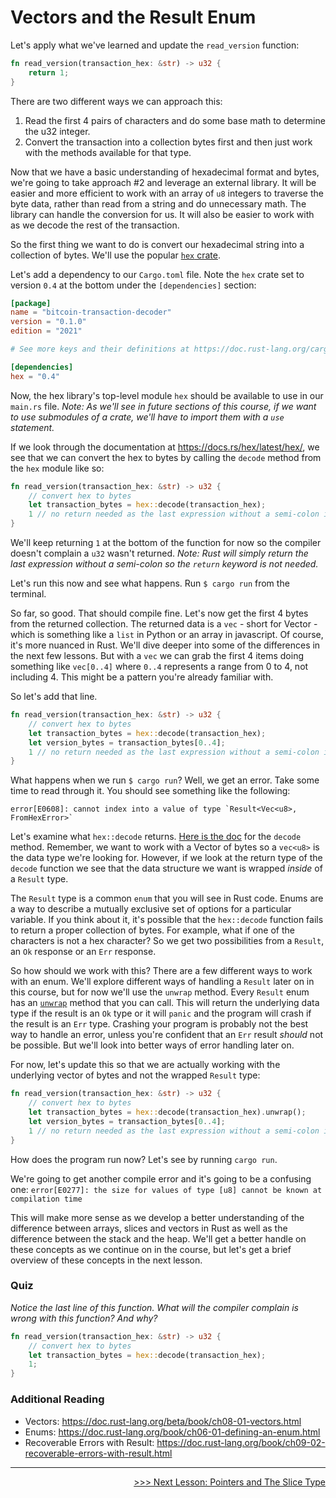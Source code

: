 # Vectors and the Result Enum

Let's apply what we've learned and update the `read_version` function:

```rust
fn read_version(transaction_hex: &str) -> u32 {
    return 1;
}
```

There are two different ways we can approach this: 
1. Read the first 4 pairs of characters and do some base math to determine the u32 integer.
2. Convert the transaction into a collection bytes first and then just work with the methods available for that type.

Now that we have a basic understanding of hexadecimal format and bytes, we're going to take approach #2 and leverage an external library. It will be easier and more efficient to work with an array of `u8` integers to traverse the byte data, rather than read from a string and do unnecessary math. The library can handle the conversion for us. It will also be easier to work with as we decode the rest of the transaction.

So the first thing we want to do is convert our hexadecimal string into a collection of bytes. We'll use the popular [`hex` crate](https://docs.rs/hex/latest/hex/).

Let's add a dependency to our `Cargo.toml` file. Note the `hex` crate set to version `0.4` at the bottom under the `[dependencies]` section:
```toml
[package]
name = "bitcoin-transaction-decoder"
version = "0.1.0"
edition = "2021"

# See more keys and their definitions at https://doc.rust-lang.org/cargo/reference/manifest.html

[dependencies]
hex = "0.4"
```

Now, the hex library's top-level module `hex` should be available to use in our `main.rs` file. *Note: As we'll see in future sections of this course, if we want to use submodules of a crate, we'll have to import them with a `use` statement.*

If we look through the documentation at https://docs.rs/hex/latest/hex/, we see that we can convert the hex to bytes by calling the `decode` method from the `hex` module like so:
```rust
fn read_version(transaction_hex: &str) -> u32 {
    // convert hex to bytes
    let transaction_bytes = hex::decode(transaction_hex);
    1 // no return needed as the last expression without a semi-colon is automatically returned
}
```

We'll keep returning `1` at the bottom of the function for now so the compiler doesn't complain a `u32` wasn't returned. *Note: Rust will simply return the last expression without a semi-colon so the `return` keyword is not needed.*

Let's run this now and see what happens. Run `$ cargo run` from the terminal.

So far, so good. That should compile fine. Let's now get the first 4 bytes from the returned collection. The returned data is a `vec` - short for Vector - which is something like a `list` in Python or an array in javascript. Of course, it's more nuanced in Rust. We'll dive deeper into some of the differences in the next few lessons. But with a `vec` we can grab the first 4 items doing something like `vec[0..4]` where `0..4` represents a range from 0 to 4, not including 4. This might be a pattern you're already familiar with.

So let's add that line.

```rust
fn read_version(transaction_hex: &str) -> u32 {
    // convert hex to bytes
    let transaction_bytes = hex::decode(transaction_hex);
    let version_bytes = transaction_bytes[0..4];
    1 // no return needed as the last expression without a semi-colon is automatically returned
}
```

What happens when we run `$ cargo run`? Well, we get an error. Take some time to read through it. You should see something like the following:
```console
error[E0608]: cannot index into a value of type `Result<Vec<u8>, FromHexError>`
```

Let's examine what `hex::decode` returns. [Here is the doc](https://docs.rs/hex/latest/hex/fn.decode.html) for the `decode` method. Remember, we want to work with a Vector of bytes so a `vec<u8>` is the data type we're looking for. However, if we look at the return type of the `decode` function we see that the data structure we want is wrapped *inside* of a `Result` type. 

The `Result` type is a common `enum` that you will see in Rust code. Enums are a way to describe a mutually exclusive set of options for a particular variable. If you think about it, it's possible that the `hex::decode` function fails to return a proper collection of bytes. For example, what if one of the characters is not a hex character? So we get two possibilities from a `Result`, an `Ok` response or an `Err` response.

So how should we work with this? There are a few different ways to work with an enum. We'll explore different ways of handling a `Result` later on in this course, but for now we'll use the `unwrap` method. Every `Result` enum has an [`unwrap`](https://doc.rust-lang.org/std/result/enum.Result.html#method.unwrap) method that you can call. This will return the underlying data type if the result is an `Ok` type or it will `panic` and the program will crash if the result is an `Err` type. Crashing your program is probably not the best way to handle an error, unless you're confident that an `Err` result *should* not be possible. But we'll look into better ways of error handling later on. 

For now, let's update this so that we are actually working with the underlying vector of bytes and not the wrapped `Result` type:
```rust
fn read_version(transaction_hex: &str) -> u32 {
    // convert hex to bytes
    let transaction_bytes = hex::decode(transaction_hex).unwrap();
    let version_bytes = transaction_bytes[0..4];
    1 // no return needed as the last expression without a semi-colon is automatically returned
}
```

How does the program run now? Let's see by running `cargo run`. 

We're going to get another compile error and it's going to be a confusing one:
`error[E0277]: the size for values of type [u8] cannot be known at compilation time`

This will make more sense as we develop a better understanding of the difference between arrays, slices and vectors in Rust as well as the difference between the stack and the heap. We'll get a better handle on these concepts as we continue on in the course, but let's get a brief overview of these concepts in the next lesson.

### Quiz
*Notice the last line of this function. What will the compiler complain is wrong with this function? And why?*
```rust
fn read_version(transaction_hex: &str) -> u32 {
    // convert hex to bytes
    let transaction_bytes = hex::decode(transaction_hex);
    1;
}
```

### Additional Reading
* Vectors: https://doc.rust-lang.org/beta/book/ch08-01-vectors.html
* Enums: https://doc.rust-lang.org/book/ch06-01-defining-an-enum.html
* Recoverable Errors with Result: https://doc.rust-lang.org/book/ch09-02-recoverable-errors-with-result.html

----------------------------------------------------------------------------------------------------------------------------------------------------

<div>
    <p align="right"><a href="06_pointers_and_slices.md">>>> Next Lesson: Pointers and The Slice Type</a></p>
</div>
